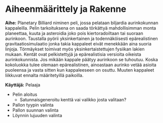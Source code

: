 # Aiheenmäärittely ja Rakenne

**Aihe:** Planetary Billiard niminen peli, jossa pelataan biljardia aurinkokunnan kappaleilla. Pelin tarkoituksena on saada törkättyä mahdollisimman monta planeettaa, kuuta ja asteroidia joko pois kiertoradoiltaan tai suoraan aurinkoon. Taustalla pyörii yksinkertainen ja todennäköisesti epärealistinen gravitaatiosimulaatio jonka takia kappaleet eivät menekkään aina suoria linjoja. Törmäykset toimivat myös yksinkertaistettujen fysiikan lakien mukaan. Kentät ovat pelkistettyjä ja epärealistisia versioita oikeista aurinkokunnista. Jos mikään kappale päätyy aurinkoon se tuhoutuu. Koska kokoluokka tulee olemaan epärealistinen, ainoastaan aurinko vetää asioita puoleensa ja vasta sitten kun kappaleeseen on osuttu. Muuten kappaleet liikkuvat ennalta määritetyillä paikoilla.

**Käyttäjä:** Pelaaja
- Pelin aloitus
	- Satunnaisgeneroitu kenttä vai valikko josta valitaan?
- Pallon tyypin valinta
- Pallon suunnan valinta
- Löynnin lujuuden valinta
